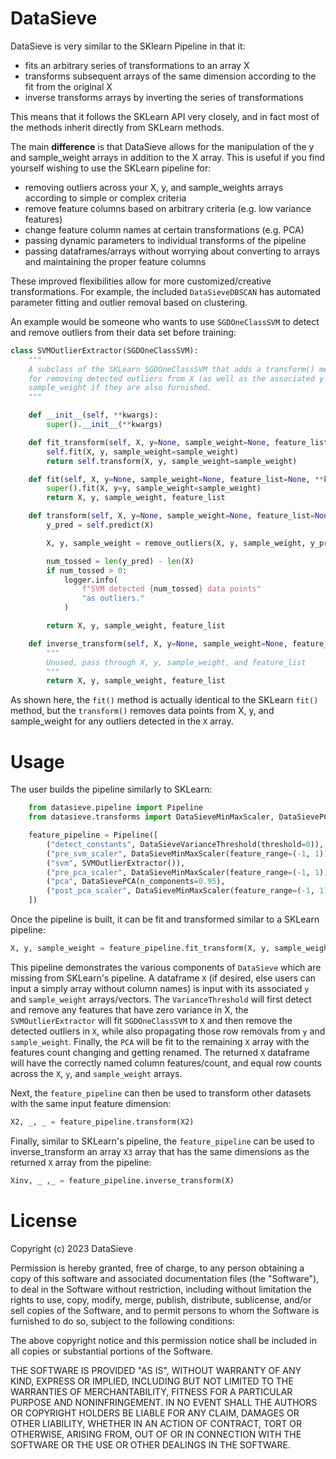 # DataSieve

DataSieve is very similar to the SKlearn Pipeline in that it:

- fits an arbitrary series of transformations to an array X
- transforms subsequent arrays of the same dimension according to the fit from the original X
- inverse transforms arrays by inverting the series of transformations

This means that it follows the SKLearn API very closely, and in fact most of the methods inherit directly from SKLearn methods.

The main **difference** is that DataSieve allows for the manipulation of the y and sample_weight arrays in addition to the X array. This is useful if you find yourself wishing to use the SKLearn pipeline for:

- removing outliers across your X, y, and sample_weights arrays according to simple or complex criteria
- remove feature columns based on arbitrary criteria (e.g. low variance features)
- change feature column names at certain transformations (e.g. PCA)
- passing dynamic parameters to individual transforms of the pipeline
- passing dataframes/arrays without worrying about converting to arrays and maintaining the proper feature columns

These improved flexibilities allow for more customized/creative transformations. For example, the included `DataSieveDBSCAN` has automated parameter fitting and outlier removal based on clustering. 

An example would be someone who wants to use `SGDOneClassSVM` to detect and remove outliers from their data set before training:

```python
class SVMOutlierExtractor(SGDOneClassSVM):
    """
    A subclass of the SKLearn SGDOneClassSVM that adds a transform() method
    for removing detected outliers from X (as well as the associated y and
    sample_weight if they are also furnished.
    """

    def __init__(self, **kwargs):
        super().__init__(**kwargs)

    def fit_transform(self, X, y=None, sample_weight=None, feature_list=None, **kwargs):
        self.fit(X, y, sample_weight=sample_weight)
        return self.transform(X, y, sample_weight=sample_weight)

    def fit(self, X, y=None, sample_weight=None, feature_list=None, **kwargs):
        super().fit(X, y=y, sample_weight=sample_weight)
        return X, y, sample_weight, feature_list

    def transform(self, X, y=None, sample_weight=None, feature_list=None, **kwargs):
        y_pred = self.predict(X)

        X, y, sample_weight = remove_outliers(X, y, sample_weight, y_pred)

        num_tossed = len(y_pred) - len(X)
        if num_tossed > 0:
            logger.info(
                f"SVM detected {num_tossed} data points"
                "as outliers."
            )

        return X, y, sample_weight, feature_list

    def inverse_transform(self, X, y=None, sample_weight=None, feature_list=None, **kwargs):
        """
        Unused, pass through X, y, sample_weight, and feature_list
        """
        return X, y, sample_weight, feature_list
```


As shown here, the `fit()` method is actually identical to the SKLearn `fit()` method, but the `transform()` removes data points from X, y, and sample_weight for any outliers detected in the `X` array.


# Usage
The user builds the pipeline similarly to SKLearn:

```python
    from datasieve.pipeline import Pipeline
    from datasieve.transforms import DataSieveMinMaxScaler, DataSievePCA, DataSieveVarianceThreshold, SVMOutlierExtractor

    feature_pipeline = Pipeline([
        ("detect_constants", DataSieveVarianceThreshold(threshold=0)),
        ("pre_svm_scaler", DataSieveMinMaxScaler(feature_range=(-1, 1)))
        ("svm", SVMOutlierExtractor()),
        ("pre_pca_scaler", DataSieveMinMaxScaler(feature_range=(-1, 1)))
        ("pca", DataSievePCA(n_components=0.95),
        ("post_pca_scaler", DataSieveMinMaxScaler(feature_range=(-1, 1)))
    ])

```

Once the pipeline is built, it can be fit and transformed similar to a SKLearn pipeline:

```python
X, y, sample_weight = feature_pipeline.fit_transform(X, y, sample_weight)
```

This pipeline demonstrates the various components of `DataSieve` which are missing from SKLearn's pipeline. A dataframe `X` (if desired, else users can input a simply array without column names) is input with its associated `y` and `sample_weight` arrays/vectors. The `VarianceThreshold` will first detect and remove any features that have zero variance in X, the `SVMOutlierExtractor` will fit `SGDOneClassSVM` to `X` and then remove the detected outliers in `X`, while also propagating those row removals from `y` and `sample_weight`. Finally, the `PCA` will be fit to the remaining `X` array with the features count changing and getting renamed. The returned `X` dataframe will have the correctly named column features/count, and equal row counts across the `X`, `y`, and `sample_weight` arrays.

Next, the `feature_pipeline` can then be used to transform other datasets with the same input feature dimension:

```python
X2, _, _ = feature_pipeline.transform(X2)

```

Finally, similar to SKLearn's pipeline, the `feature_pipeline` can be used to inverse_transform an array `X3` array that has the same dimensions as the returned `X` array from the pipeline:

```python
Xinv, _ ,_ = feature_pipeline.inverse_transform(X)
```


# License

Copyright (c) 2023 DataSieve

Permission is hereby granted, free of charge, to any person obtaining a copy
of this software and associated documentation files (the "Software"), to deal
in the Software without restriction, including without limitation the rights
to use, copy, modify, merge, publish, distribute, sublicense, and/or sell
copies of the Software, and to permit persons to whom the Software is
furnished to do so, subject to the following conditions:

The above copyright notice and this permission notice shall be included in all
copies or substantial portions of the Software.

THE SOFTWARE IS PROVIDED "AS IS", WITHOUT WARRANTY OF ANY KIND, EXPRESS OR
IMPLIED, INCLUDING BUT NOT LIMITED TO THE WARRANTIES OF MERCHANTABILITY,
FITNESS FOR A PARTICULAR PURPOSE AND NONINFRINGEMENT. IN NO EVENT SHALL THE
AUTHORS OR COPYRIGHT HOLDERS BE LIABLE FOR ANY CLAIM, DAMAGES OR OTHER
LIABILITY, WHETHER IN AN ACTION OF CONTRACT, TORT OR OTHERWISE, ARISING FROM,
OUT OF OR IN CONNECTION WITH THE SOFTWARE OR THE USE OR OTHER DEALINGS IN THE
SOFTWARE.